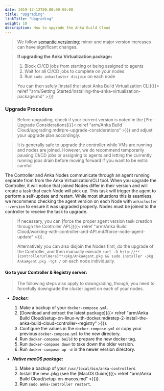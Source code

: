 ```yaml
---
date: 2019-12-12T00:00:00-00:00
title: "Upgrading"
linkTitle: "Upgrading"
weight: 10
description: How to upgrade the Anka Build Cloud
---
```


> We follow [semantic versioning](https://semver.org/); minor and major version increases can have significant changes.

> **If upgrading the Anka Virtualization package:**
>
>   1. Block CI/CD jobs from starting or being assigned to agents
>   2. Wait for all CI/CD jobs to complete on your nodes
>   3. Run `sudo ankacluster disjoin` on each node
>
> You can then safely [install the latest Anka Build Virtualization CLI]({{< relref "arm/Getting Started/installing-the-anka-virtualization-package.md" >}})

### Upgrade Procedure

> Before upgrading, check if your current version is noted in the [Pre-Upgrade Considerations]({{< relref "arm/Anka Build Cloud/upgrading.md#pre-upgrade-considerations" >}}) and adjust your upgrade plan accordingly.

> It is generally safe to upgrade the controller while VMs are running and nodes are joined. However, we do recommend temporarily pausing CI/CD jobs or assigning to agents and letting the currently running jobs drain before moving forward if you want to be extra careful.

The Controller and Anka Nodes communicate through an agent running separate from from the Anka Virtualization/CLI tool. When you upgrade the Controller, it will notice that joined Nodes differ in their version and will create a task that each Node will pick up. This task will trigger the agent to perform a self-update and restart. While most situations this is seamless, we recommend checking the agent version on each Node with `ankacluster --version` to ensure it was upgraded properly. Nodes must be joined to the controller to receive the task to upgrade.

> If necessary, you can [force the proper agent version task creation through the Controller API.]({{< relref "arm/Anka Build Cloud/working-with-controller-and-API.md#force-node-agent-update" >}}). 
>
> Alternatively you can also disjoin the Nodes first, do the upgrade of the Controller, and then manually execute `curl -O http://**{controllerUrlHere}**/pkg/AnkaAgent.pkg && sudo installer -pkg AnkaAgent.pkg -tgt /` on each node individually.

#### Go to your Controller & Registry server:

> The following steps also apply to downgrading, though, you need to forcefully downgrade the cluster agent on each of your nodes.

- ***Docker:***
  1. Make a backup of your `docker-compose.yml`.
  2. [Download and extract the latest package]({{< relref "arm/Anka Build Cloud/setup-on-linux-with-docker.md#step-2-install-the-anka-build-cloud-controller--registry" >}}).
  3. Configure the values in the `docker-compose.yml` or copy your previous `docker-compose.yml` to the new directory.
  4. Run `docker-compose build` to prepare the new docker tag.
  5. Run `docker-compose down` to take down the older version.
  6. Run `docker-compose up -d` in the newer version directory.

- ***Native macOS package:***
  1. Make a backup of your `/usr/local/bin/anka-controllerd`.
  2. Install the new .pkg (see the [MacOS Guide]({{< relref "arm/Anka Build Cloud/setup-on-macos.md" >}})).
  3. Run `sudo anka-controller restart`.

